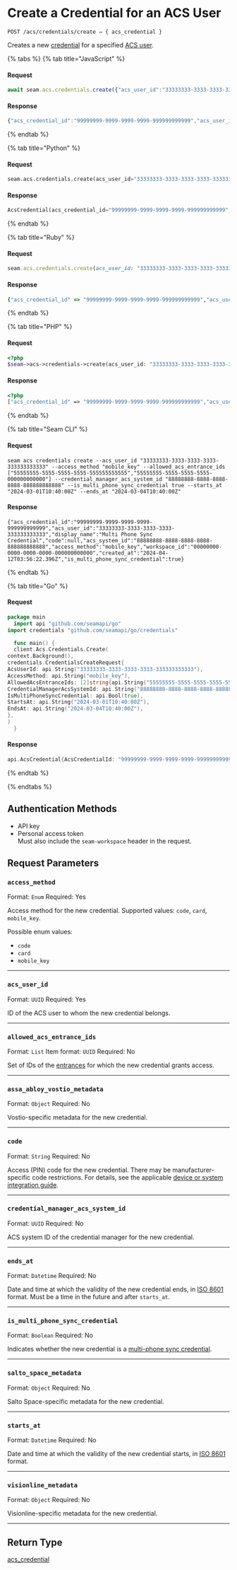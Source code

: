 # Create a Credential for an ACS User

```
POST /acs/credentials/create ⇒ { acs_credential }
```

Creates a new [credential](../../../capability-guides/access-systems/managing-credentials.md) for a specified [ACS user](https://docs.seam.co/latest/capability-guides/access-systems/user-management).

{% tabs %}
{% tab title="JavaScript" %}
#### Request

```javascript
await seam.acs.credentials.create({"acs_user_id":"33333333-3333-3333-3333-333333333333","access_method":"mobile_key","allowed_acs_entrance_ids":["55555555-5555-5555-5555-555555555555","55555555-5555-5555-5555-000000000000"],"credential_manager_acs_system_id":"88888888-8888-8888-8888-888888888888","is_multi_phone_sync_credential":true,"starts_at":"2024-03-01T10:40:00Z","ends_at":"2024-03-04T10:40:00Z"})
```

#### Response

```javascript
{"acs_credential_id":"99999999-9999-9999-9999-999999999999","acs_user_id":"33333333-3333-3333-3333-333333333333","display_name":"Multi Phone Sync Credential","code":null,"acs_system_id":"88888888-8888-8888-8888-888888888888","access_method":"mobile_key","workspace_id":"00000000-0000-0000-0000-000000000000","created_at":"2024-04-12T03:56:22.396Z","is_multi_phone_sync_credential":true}
```
{% endtab %}

{% tab title="Python" %}
#### Request

```python
seam.acs.credentials.create(acs_user_id="33333333-3333-3333-3333-333333333333", access_method="mobile_key", allowed_acs_entrance_ids=["55555555-5555-5555-5555-555555555555","55555555-5555-5555-5555-000000000000"], credential_manager_acs_system_id="88888888-8888-8888-8888-888888888888", is_multi_phone_sync_credential=true, starts_at="2024-03-01T10:40:00Z", ends_at="2024-03-04T10:40:00Z")
```

#### Response

```python
AcsCredential(acs_credential_id="99999999-9999-9999-9999-999999999999", acs_user_id="33333333-3333-3333-3333-333333333333", display_name="Multi Phone Sync Credential", code=None, acs_system_id="88888888-8888-8888-8888-888888888888", access_method="mobile_key", workspace_id="00000000-0000-0000-0000-000000000000", created_at="2024-04-12T03:56:22.396Z", is_multi_phone_sync_credential=true)
```
{% endtab %}

{% tab title="Ruby" %}
#### Request

```ruby
seam.acs.credentials.create(acs_user_id: "33333333-3333-3333-3333-333333333333", access_method: "mobile_key", allowed_acs_entrance_ids: ["55555555-5555-5555-5555-555555555555","55555555-5555-5555-5555-000000000000"], credential_manager_acs_system_id: "88888888-8888-8888-8888-888888888888", is_multi_phone_sync_credential: true, starts_at: "2024-03-01T10:40:00Z", ends_at: "2024-03-04T10:40:00Z")
```

#### Response

```ruby
{"acs_credential_id" => "99999999-9999-9999-9999-999999999999","acs_user_id" => "33333333-3333-3333-3333-333333333333","display_name" => "Multi Phone Sync Credential","code" => nil,"acs_system_id" => "88888888-8888-8888-8888-888888888888","access_method" => "mobile_key","workspace_id" => "00000000-0000-0000-0000-000000000000","created_at" => "2024-04-12T03:56:22.396Z","is_multi_phone_sync_credential" => true}
```
{% endtab %}

{% tab title="PHP" %}
#### Request

```php
<?php
$seam->acs->credentials->create(acs_user_id: "33333333-3333-3333-3333-333333333333",access_method: "mobile_key",allowed_acs_entrance_ids: ["55555555-5555-5555-5555-555555555555", "55555555-5555-5555-5555-000000000000"],credential_manager_acs_system_id: "88888888-8888-8888-8888-888888888888",is_multi_phone_sync_credential: true,starts_at: "2024-03-01T10:40:00Z",ends_at: "2024-03-04T10:40:00Z")
```

#### Response

```php
<?php
["acs_credential_id" => "99999999-9999-9999-9999-999999999999","acs_user_id" => "33333333-3333-3333-3333-333333333333","display_name" => "Multi Phone Sync Credential","code" => null,"acs_system_id" => "88888888-8888-8888-8888-888888888888","access_method" => "mobile_key","workspace_id" => "00000000-0000-0000-0000-000000000000","created_at" => "2024-04-12T03:56:22.396Z","is_multi_phone_sync_credential" => true]
```
{% endtab %}

{% tab title="Seam CLI" %}
#### Request

```seam_cli
seam acs credentials create --acs_user_id "33333333-3333-3333-3333-333333333333" --access_method "mobile_key" --allowed_acs_entrance_ids ["55555555-5555-5555-5555-555555555555","55555555-5555-5555-5555-000000000000"] --credential_manager_acs_system_id "88888888-8888-8888-8888-888888888888" --is_multi_phone_sync_credential true --starts_at "2024-03-01T10:40:00Z" --ends_at "2024-03-04T10:40:00Z"
```

#### Response

```seam_cli
{"acs_credential_id":"99999999-9999-9999-9999-999999999999","acs_user_id":"33333333-3333-3333-3333-333333333333","display_name":"Multi Phone Sync Credential","code":null,"acs_system_id":"88888888-8888-8888-8888-888888888888","access_method":"mobile_key","workspace_id":"00000000-0000-0000-0000-000000000000","created_at":"2024-04-12T03:56:22.396Z","is_multi_phone_sync_credential":true}
```
{% endtab %}

{% tab title="Go" %}
#### Request

```go
package main
  import api "github.com/seamapi/go"
import credentials "github.com/seamapi/go/credentials"

  func main() {
  client.Acs.Credentials.Create(
context.Background(),
credentials.CredentialsCreateRequest{
AcsUserId: api.String("33333333-3333-3333-3333-333333333333"),
AccessMethod: api.String("mobile_key"),
AllowedAcsEntranceIds: [2]string{api.String("55555555-5555-5555-5555-555555555555"), api.String("55555555-5555-5555-5555-000000000000")},
CredentialManagerAcsSystemId: api.String("88888888-8888-8888-8888-888888888888"),
IsMultiPhoneSyncCredential: api.Bool(true),
StartsAt: api.String("2024-03-01T10:40:00Z"),
EndsAt: api.String("2024-03-04T10:40:00Z"),
},
)
  }
```

#### Response

```go
api.AcsCredential{AcsCredentialId: "99999999-9999-9999-9999-999999999999", AcsUserId: "33333333-3333-3333-3333-333333333333", DisplayName: "Multi Phone Sync Credential", Code: nil, AcsSystemId: "88888888-8888-8888-8888-888888888888", AccessMethod: "mobile_key", WorkspaceId: "00000000-0000-0000-0000-000000000000", CreatedAt: "2024-04-12T03:56:22.396Z", IsMultiPhoneSyncCredential: true}
```
{% endtab %}

{% endtabs %}

## Authentication Methods

- API key
- Personal access token
  <br>Must also include the `seam-workspace` header in the request.

## Request Parameters

### `access_method`

Format: `Enum`
Required: Yes

Access method for the new credential. Supported values: `code`, `card`, `mobile_key`.

Possible enum values:
- `code`
- `card`
- `mobile_key`

***

### `acs_user_id`

Format: `UUID`
Required: Yes

ID of the ACS user to whom the new credential belongs.

***

### `allowed_acs_entrance_ids`

Format: `List`
Item format: `UUID`
Required: No

Set of IDs of the [entrances](../../../capability-guides/access-systems/retrieving-entrance-details.md) for which the new credential grants access.

***

### `assa_abloy_vostio_metadata`

Format: `Object`
Required: No

Vostio-specific metadata for the new credential.

***

### `code`

Format: `String`
Required: No

Access (PIN) code for the new credential. There may be manufacturer-specific code restrictions. For details, see the applicable [device or system integration guide](../../../device-and-system-integration-guides/overview.md).

***

### `credential_manager_acs_system_id`

Format: `UUID`
Required: No

ACS system ID of the credential manager for the new credential.

***

### `ends_at`

Format: `Datetime`
Required: No

Date and time at which the validity of the new credential ends, in [ISO 8601](https://www.iso.org/iso-8601-date-and-time-format.html) format. Must be a time in the future and after `starts_at`.

***

### `is_multi_phone_sync_credential`

Format: `Boolean`
Required: No

Indicates whether the new credential is a [multi-phone sync credential](https://docs.seam.co/latest/capability-guides/mobile-access-in-development/issuing-mobile-credentials-from-an-access-control-system#what-are-multi-phone-sync-credentials).

***

### `salto_space_metadata`

Format: `Object`
Required: No

Salto Space-specific metadata for the new credential.

***

### `starts_at`

Format: `Datetime`
Required: No

Date and time at which the validity of the new credential starts, in [ISO 8601](https://www.iso.org/iso-8601-date-and-time-format.html) format.

***

### `visionline_metadata`

Format: `Object`
Required: No

Visionline-specific metadata for the new credential.

***

## Return Type

[acs\_credential](./)
